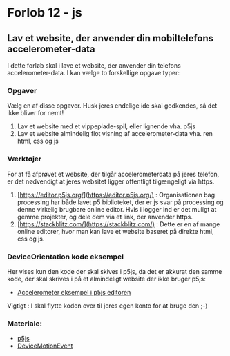 # Forlob 12 - js
## Lav et website, der anvender din mobiltelefons accelerometer-data

I dette forløb skal i lave et website, der anvender din telefons accelerometer-data.
I kan vælge to forskellige opgave typer:

### Opgaver
Vælg en af disse opgaver. Husk jeres endelige ide skal godkendes, så det ikke bliver for nemt!
1. Lav et website med et vippeplade-spil, eller lignende vha. p5js
2. Lav et website almindelig flot visning af accelerometer-data vha. ren html, css og js

### Værktøjer
For at få afprøvet et website, der tilgår accelerometerdata på jeres telefon, er det nødvendigt at jeres websitet ligger offentligt tilgængeligt via https. 
1. [https://editor.p5js.org/](https://editor.p5js.org/) : Organisationen bag processing har både lavet p5 biblioteket, der er js svar på processing og denne virkelig brugbare online editor. Hvis i logger ind er det muligt at gemme projekter, og dele dem via et link, der anvender https.
2. [https://stackblitz.com/](https://stackblitz.com/) : Dette er en af mange online editorer, hvor man kan lave et website baseret på direkte html, css og js.

### DeviceOrientation kode eksempel
Her vises kun den kode der skal skives i p5js, da det er akkurat den samme kode, der skal skrives i på et almindeligt website der ikke bruger p5js:

- [Accelerometer eksempel i p5js editoren](https://editor.p5js.org/ajrp2008/sketches/kG8I24Qe0)

Vigtigt : I skal flytte koden over til jeres egen konto for at bruge den ;-)

### Materiale:
- [p5js](https://p5js.org/)
- [DeviceMotionEvent](https://developer.mozilla.org/en-US/docs/Web/API/DeviceMotionEvent)